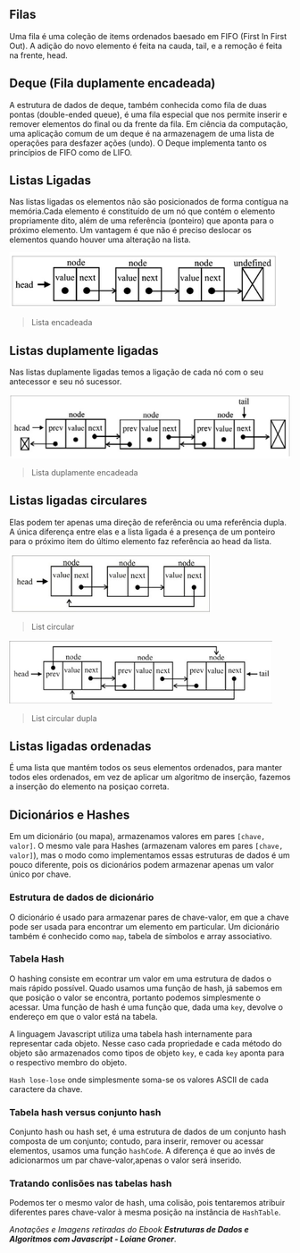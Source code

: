 

## Filas

Uma fila é uma coleção de items ordenados baesado em FIFO (First In First Out). A adição do novo elemento é feita na cauda, tail, e a remoção é feita na frente, head.

## Deque (Fila duplamente encadeada)

A estrutura de dados de deque, também conhecida como fila de duas pontas (double-ended queue), é uma fila especial que nos permite inserir e remover elementos do final ou da frente da fila.
Em ciência da computação, uma aplicação comum de um deque é na armazenagem de uma lista de operações para desfazer ações (undo). O Deque implementa tanto os princípios de FIFO como de LIFO.

## Listas Ligadas
Nas listas ligadas os elementos não são posicionados de forma contígua na memória.Cada elemento é constituído de um nó que contém o elemento propriamente dito, além de uma referência (ponteiro) que aponta para o próximo elemento.
Um vantagem é que não é preciso deslocar os elementos quando houver uma alteração na lista.

<img src="./assets/linked-list.png"/>

> Lista encadeada

## Listas duplamente ligadas

Nas listas duplamente ligadas temos a ligação de cada nó com o seu antecessor e seu nó sucessor.

<img src="./assets/doubly-linked-list.png"/>

> Lista duplamente encadeada

## Listas ligadas circulares

Elas podem ter apenas uma direção de referência ou uma referência dupla. A única diferença entre elas e a lista ligada é a presença de um ponteiro para o próximo item do último elemento faz referência ao head da lista.

<img src="./assets/circular-list.png"/>

> List circular

<img src="./assets/doubly-circular-list.png"/>

> List circular dupla

## Listas ligadas ordenadas

É uma lista que mantém todos os seus elementos ordenados, para manter todos eles ordenados, em vez de aplicar um algoritmo de inserção, fazemos a inserção do elemento na posiçao correta.


## Dicionários e Hashes
Em um dicionário (ou mapa), armazenamos valores em pares ` [chave, valor] `. O mesmo vale para Hashes
(armazenam valores em pares `[chave, valor]`), mas o modo como implementamos essas estruturas de dados é um pouco diferente, pois
os dicionários podem armazenar apenas um valor único por chave.
### Estrutura de dados de dicionário
O dicionário é usado para armazenar pares de chave-valor, em que a chave pode ser usada para encontrar um elemento em particular.
Um dicionário também é conhecido como `map`, tabela de símbolos e array associativo.

### Tabela Hash
O hashing consiste em econtrar um valor em uma estrutura de dados o mais rápido possível.
Quado usamos uma função de hash, já sabemos em que posição o valor se encontra, portanto podemos simplesmente o acessar.
Uma função de hash é uma função que, dada uma `key`, devolve o endereço em que o 
valor está na tabela.

A linguagem Javascript utiliza uma tabela hash internamente para representar cada objeto.
Nesse caso cada propriedade e cada método do objeto são armazenados como tipos de objeto `key`,
e cada  `key` aponta para o respectivo membro do objeto.

`Hash lose-lose` onde simplesmente soma-se os valores ASCII de cada caractere da chave.

### Tabela hash versus conjunto hash
Conjunto hash ou hash set, é uma estrutura de dados de um conjunto hash composta de um conjunto;
contudo, para inserir, remover ou acessar elementos, usamos uma função `hashCode`.
A diferença é que ao invés de adicionarmos um par chave-valor,apenas o valor será inserido.

### Tratando conlisões nas tabelas hash
Podemos ter o mesmo valor de hash, uma colisão, pois tentaremos atribuir diferentes pares chave-valor à mesma
 posição na instância de `HashTable`.









<i>Anotações e Imagens retiradas do Ebook <b>Estruturas de Dados e Algoritmos com Javascript - Loiane Groner</b></i>.
